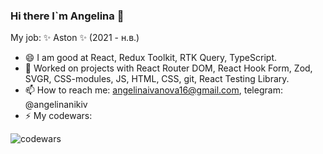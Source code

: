 ### Hi there I`m Angelina 👋
My job: ✨ Aston ✨ (2021 - н.в.)
- 😄 I am good at React, Redux Toolkit, RTK Query, TypeScript.
- 🔭 Worked on projects with React Router DOM, React Hook Form, Zod, SVGR,  CSS-modules, JS, HTML, CSS, git, React Testing Library.
- 📫 How to reach me: angelinaivanova16@gmail.com, telegram: @angelinanikiv
- ⚡ My codewars:
<img src="https://www.codewars.com/users/angelina765436877/badges/large" alt="codewars">

<!--
**angelinaivanova16/angelinaivanova16** is a ✨ _special_ ✨ repository because its `README.md` (this file) appears on your GitHub profile.

Here are some ideas to get you started:

- 🔭 I’m currently working on ...
- 🌱 I’m currently learning ...
- 👯 I’m looking to collaborate on ...
- 🤔 I’m looking for help with ...
- 💬 Ask me about ...
- 📫 How to reach me: ...
- 😄 Pronouns: ...
- ⚡ Fun fact: ...
-->
